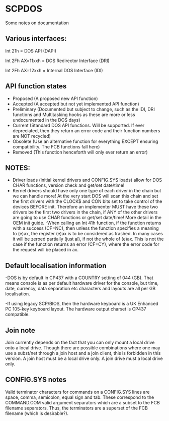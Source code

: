 # SCPDOS
Some notes on documentation

## Various interfaces:
Int 21h = DOS API (DAPI)

Int 2Fh AX=11xxh = DOS Redirector Interface (DRI)

Int 2Fh AX=12xxh = Internal DOS Interface (IDI)

## API function states
- Proposed (A proposed new API function)
- Accepted (A accepted but not yet implemented API function)
- Preliminary (Documented but subject to change, such as the IDI, DRI functions and Multitasking hooks as these are more or less undocumented in the DOS days)
- Current (Standard DOS API functions. Will be supported. If ever depreciated, then they return an error code and their function numbers are NOT recycled)
- Obsolete (Use an alternative function for everything EXCEPT ensuring compatibility. The FCB functions fall here)
- Removed (This function henceforth will only ever return an error)

## NOTES:
- Driver loads (initial kernel drivers and CONFIG.SYS loads) allow for DOS CHAR functions, version check and get/set date/time!
- Kernel drivers should have only one type of each driver in the chain but we can handle more! At the very start DOS will scan this chain and set the 
first drivers with the CLOCK$ and CON bits set to take control of the devices BEFORE init. Therefore an implementer MUST have these two drivers be the first
two drivers in the chain, if ANY of the other drivers are going to use CHAR functions or get/set date/time! More detail in the OEM init guide.
-When calling an Int 41h function, if the function returns with a success (CF=NC), then unless the function specifies a meaning to (e)ax, the register (e)ax is to be considered as trashed. In many cases it will be zeroed partially (just al), if not the whole of (e)ax. This is not the case if the function returns an error (CF=CY), where the error code for the request will be placed in ax.

## Default localisation information
-DOS is by default in CP437 with a COUNTRY setting of 044 (GB). 
That means console is as per default hardware driver for the console, but time, date, currency, data separation etc characters and layouts are all per GB localisation. 

-If using legacy SCP/BIOS, then the hardware keyboard is a UK Enhanced PC 105-key keyboard layout. The hardware output charset is CP437 compatible.

## Join note
Join currently depends on the fact that you can only mount a local drive onto a
local drive. Though there are possible combinations where one may use a subst/net
through a join host and a join client, this is forbidden in this version. A join host must be a local drive only. A join drive must a local drive only.

## CONFIG.SYS notes
Valid terminator characters for commands on a CONFIG.SYS lines are space, comma, semicolon, equal sign and tab. These correspond to the COMMAND.COM valid argument separators which are a subset to the FCB filename separators. 
Thus, the terminators are a superset of the FCB filename (which is desirable?).
